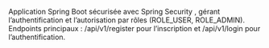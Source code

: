 Application Spring Boot sécurisée avec Spring Security , gérant l’authentification et l’autorisation par rôles (ROLE_USER, ROLE_ADMIN).
Endpoints principaux : /api/v1/register pour l’inscription et /api/v1/login pour l’authentification.
